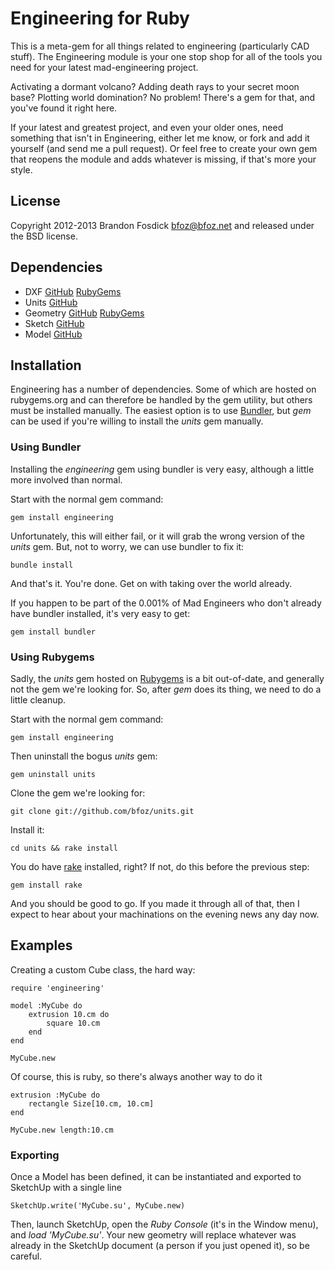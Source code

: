 Engineering for Ruby
====================

This is a meta-gem for all things related to engineering (particularly CAD stuff). The Engineering module
is your one stop shop for all of the tools you need for your latest mad-engineering project.

Activating a dormant volcano? Adding death rays to your secret moon base? Plotting world domination? No problem! There's a gem for that, and you've found it right here.

If your latest and greatest project, and even your older ones, need something
that isn't in Engineering, either let me know, or fork and add it yourself (and
send me a pull request). Or feel free to create your own gem that reopens
the module and adds whatever is missing, if that's more your style.

License
-------

Copyright 2012-2013 Brandon Fosdick <bfoz@bfoz.net> and released under the BSD license.

Dependencies
------------

- DXF [GitHub](http://github.com/bfoz/ruby-dxf) [RubyGems](https://rubygems.org/gems/dxf)
- Units [GitHub](https://github.com/bfoz/units)
- Geometry [GitHub](https://github.com/bfoz/geometry) [RubyGems](https://rubygems.org/gems/geometry)
- Sketch [GitHub](https://github.com/bfoz/sketch)
- Model [GitHub](https://github.com/bfoz/model)

Installation
------------

Engineering has a number of dependencies. Some of which are hosted on rubygems.org
and can therefore be handled by the gem utility, but others must be installed
manually. The easiest option is to use [Bundler](http://gembundler.com/), but
*gem* can be used if you're willing to install the *units* gem manually.

### Using Bundler

Installing the *engineering* gem using bundler is very easy, although a little more involved than normal.

Start with the normal gem command:

    gem install engineering

Unfortunately, this will either fail, or it will grab the wrong version of the *units* gem. But, not to worry, we can use bundler to fix it:

    bundle install

And that's it. You're done. Get on with taking over the world already.

If you happen to be part of the 0.001% of Mad Engineers who don't already have bundler installed, it's very easy to get:

    gem install bundler

### Using Rubygems

Sadly, the *units* gem hosted on [Rubygems](http://rubygems.org) is a bit out-of-date, and generally not the gem we're looking for. So, after *gem* does its thing, we need to do a little cleanup.

Start with the normal gem command:

    gem install engineering

Then uninstall the bogus *units* gem:

    gem uninstall units

Clone the gem we're looking for:

    git clone git://github.com/bfoz/units.git

Install it:

    cd units && rake install

You do have [rake](http://rake.rubyforge.org/) installed, right? If not, do this before the previous step:

    gem install rake

And you should be good to go. If you made it through all of that, then I expect to hear about your machinations on the evening news any day now.

Examples
--------

Creating a custom Cube class, the hard way:

    require 'engineering'

    model :MyCube do
        extrusion 10.cm do
            square 10.cm
        end
    end
    
    MyCube.new

Of course, this is ruby, so there's always another way to do it

    extrusion :MyCube do
        rectangle Size[10.cm, 10.cm]
    end
    
    MyCube.new length:10.cm

### Exporting

Once a Model has been defined, it can be instantiated and exported to SketchUp with a single line

    SketchUp.write('MyCube.su', MyCube.new)

Then, launch SketchUp, open the _Ruby Console_ (it's in the Window menu), and _load 'MyCube.su'_. Your new geometry will replace whatever was already in the SketchUp document (a person if you just opened it), so be careful.
